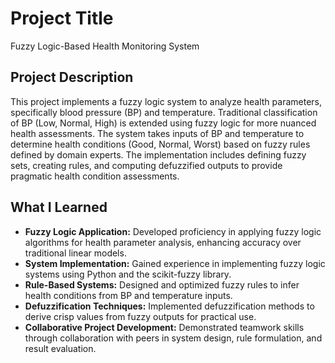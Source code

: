 # Project Title
Fuzzy Logic-Based Health Monitoring System

## Project Description
This project implements a fuzzy logic system to analyze health parameters, specifically blood pressure (BP) and temperature. Traditional classification of BP (Low, Normal, High) is extended using fuzzy logic for more nuanced health assessments. The system takes inputs of BP and temperature to determine health conditions (Good, Normal, Worst) based on fuzzy rules defined by domain experts. The implementation includes defining fuzzy sets, creating rules, and computing defuzzified outputs to provide pragmatic health condition assessments.

## What I Learned
- **Fuzzy Logic Application:** Developed proficiency in applying fuzzy logic algorithms for health parameter analysis, enhancing accuracy over traditional linear models.
- **System Implementation:** Gained experience in implementing fuzzy logic systems using Python and the scikit-fuzzy library.
- **Rule-Based Systems:** Designed and optimized fuzzy rules to infer health conditions from BP and temperature inputs.
- **Defuzzification Techniques:** Implemented defuzzification methods to derive crisp values from fuzzy outputs for practical use.
- **Collaborative Project Development:** Demonstrated teamwork skills through collaboration with peers in system design, rule formulation, and result evaluation.
